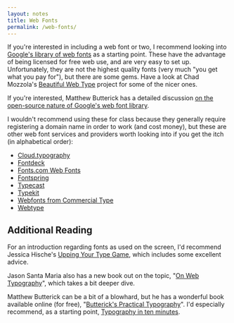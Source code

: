 ```yaml
---
layout: notes
title: Web Fonts
permalink: /web-fonts/
---
```


If you're interested in including a web font or two, I recommend looking into [Google's library of web fonts](http://www.google.com/fonts) as a starting point. These have the advantage of being licensed for free web use, and are very easy to set up. Unfortunately, they are not the highest quality fonts (very much "you get what you pay for"), but there are some gems. Have a look at Chad Mozzola's [Beautiful Web Type](http://hellohappy.org/beautiful-web-type/) project for some of the nicer ones.

If you're interested, Matthew Butterick has a detailed discussion [on the open-source nature of Google's web font library](http://typographyforlawyers.com/why-google-web-fonts-arent-really-open-source.html).

I wouldn't recommend using these for class because they generally require registering a domain name in order to work (and cost money), but these are other web font services and providers worth looking into if you get the itch (in alphabetical order):

* [Cloud.typography](http://www.typography.com/cloud/welcome/)
* [Fontdeck](http://fontdeck.com)
* [Fonts.com Web Fonts](http://www.fonts.com/web-fonts)
* [Fontspring](http://www.fontspring.com)
* [Typecast](http://typecast.com)
* [Typekit](https://typekit.com)
* [Webfonts from Commercial Type](http://commercialtype.com/news/updates/webfonts_from_commercial_type)
* [Webtype](http://www.webtype.com)


Additional Reading
------------------

For an introduction regarding fonts as used on the screen, I'd recommend Jessica Hische's [Upping Your Type Game](http://jessicahische.is/talkingtype), which includes some excellent advice.

Jason Santa Maria also has a new book out on the topic, "[On Web Typography](http://www.abookapart.com/products/on-web-typography)", which takes a bit deeper dive.

Matthew Butterick can be a bit of a blowhard, but he has a wonderful book available online (for free), "[Butterick's Practical Typography](http://practicaltypography.com)". I'd especially recommend, as a starting point, [Typography in ten minutes](http://practicaltypography.com/typography-in-ten-minutes.html).